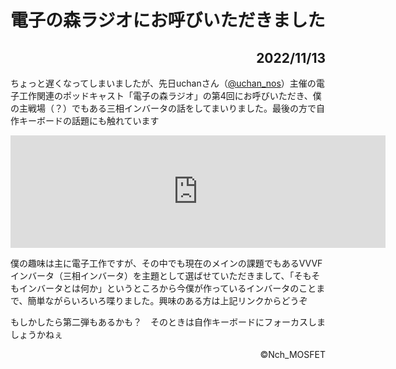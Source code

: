 # 電子の森ラジオにお呼びいただきました

<h2><div align="right">2022/11/13</div></h2>

<!-- 記事ここから -->

ちょっと遅くなってしまいましたが、先日uchanさん（[@uchan_nos](https://twitter.com/uchan_nos)）主催の電子工作関連のポッドキャスト「電子の森ラジオ」の第4回にお呼びいただき、僕の主戦場（？）でもある三相インバータの話をしてまいりました。最後の方で自作キーボードの話題にも触れています

<iframe src="https://anchor.fm/electronic-wood/embed/episodes/004-e1q6p1c/a-a8q3rr7" height="180px" width="600px" frameborder="0" scrolling="no"></iframe>

僕の趣味は主に電子工作ですが、その中でも現在のメインの課題でもあるVVVFインバータ（三相インバータ）を主題として選ばせていただきまして、「そもそもインバータとは何か」というところから今僕が作っているインバータのことまで、簡単ながらいろいろ喋りました。興味のある方は上記リンクからどうぞ

もしかしたら第二弾もあるかも？　そのときは自作キーボードにフォーカスしましょうかねぇ

<!-- 記事ここまで -->

<footer><div align="right">©Nch_MOSFET</div></footer>

<!-- 画像を入れる時は
<img src="パス" alt="" width="75%" border="4">
<img src="./../img/" alt="" width="75%" border="4">
-->

<!-- Twitterのツイートを埋め込むときは公式の埋め込みリンクをそのまま貼るだけで良い -->
